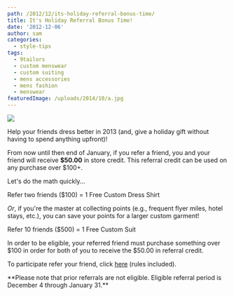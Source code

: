 ```yaml
---
path: /2012/12/its-holiday-referral-bonus-time/
title: It's Holiday Referral Bonus Time!
date: '2012-12-06'
author: sam
categories:
  - style-tips
tags:
  - 9tailors
  - custom menswear
  - custom suiting
  - mens accessories
  - mens fashion
  - menswear
featuredImage: /uploads/2014/10/a.jpg
---
```

[![](http://3.bp.blogspot.com/-QxscrQHo4bw/UL98vf4tZjI/AAAAAAAANLA/0xkhzFs9ZFs/s640/refer_main_201212.jpg)](http://3.bp.blogspot.com/-QxscrQHo4bw/UL98vf4tZjI/AAAAAAAANLA/0xkhzFs9ZFs/s1600/refer_main_201212.jpg)

Help your friends dress better in 2013 (and, give a holiday gift without having to spend anything upfront)!

From now until then end of January, if you refer a friend, you and your friend will receive **$50.00** in store credit. This referral credit can be used on any purchase over $100+.

Let's do the math quickly...

Refer two friends ($100) = 1 Free Custom Dress Shirt

_Or_, if you're the master at collecting points (e.g., frequent flyer miles, hotel stays, etc.), you can save your points for a larger custom garment!

Refer 10 friends ($500) = 1 Free Custom Suit

In order to be eligible, your referred friend must purchase something over $100 in order for both of you to receive the $50.00 in referral credit.

To participate refer your friend, click [here](https://docs.google.com/spreadsheet/viewform?formkey=dGlnX1RsVHBNZVp4TlNqZkFsQ0FtZmc6MA#gid=0) (rules included).

\*\*Please note that prior referrals are not eligible. Eligible referral period is December 4 through January 31.\*\*